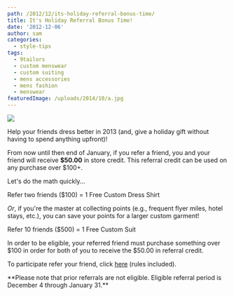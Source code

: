 ```yaml
---
path: /2012/12/its-holiday-referral-bonus-time/
title: It's Holiday Referral Bonus Time!
date: '2012-12-06'
author: sam
categories:
  - style-tips
tags:
  - 9tailors
  - custom menswear
  - custom suiting
  - mens accessories
  - mens fashion
  - menswear
featuredImage: /uploads/2014/10/a.jpg
---
```

[![](http://3.bp.blogspot.com/-QxscrQHo4bw/UL98vf4tZjI/AAAAAAAANLA/0xkhzFs9ZFs/s640/refer_main_201212.jpg)](http://3.bp.blogspot.com/-QxscrQHo4bw/UL98vf4tZjI/AAAAAAAANLA/0xkhzFs9ZFs/s1600/refer_main_201212.jpg)

Help your friends dress better in 2013 (and, give a holiday gift without having to spend anything upfront)!

From now until then end of January, if you refer a friend, you and your friend will receive **$50.00** in store credit. This referral credit can be used on any purchase over $100+.

Let's do the math quickly...

Refer two friends ($100) = 1 Free Custom Dress Shirt

_Or_, if you're the master at collecting points (e.g., frequent flyer miles, hotel stays, etc.), you can save your points for a larger custom garment!

Refer 10 friends ($500) = 1 Free Custom Suit

In order to be eligible, your referred friend must purchase something over $100 in order for both of you to receive the $50.00 in referral credit.

To participate refer your friend, click [here](https://docs.google.com/spreadsheet/viewform?formkey=dGlnX1RsVHBNZVp4TlNqZkFsQ0FtZmc6MA#gid=0) (rules included).

\*\*Please note that prior referrals are not eligible. Eligible referral period is December 4 through January 31.\*\*